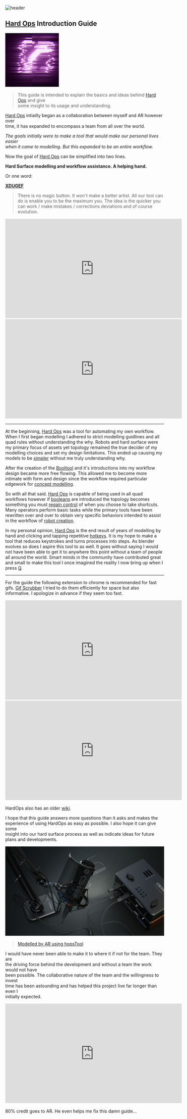 ![header](img/banner.gif)

## [Hard Ops](https://gumroad.com/l/hardops/) Introduction Guide      

![](img/logo.gif)     

> This guide is intended to explain the basics and ideas behind [Hard Ops](https://gumroad.com/l/hardops/) and give       
> some insight to its usage and understanding.

[Hard Ops](https://gumroad.com/l/hardops/) intiailly began as a collaboration between myself and AR however over      
time, it has expanded to encompass a team from all over the world.      

*The goals initially were to make a tool that would make our personal lives easier      
when it came to modelling. But this expanded to be an entire workflow.*     

Now the goal of [Hard Ops](https://gumroad.com/l/hardops/) can be simplified into two lines.       

**Hard Surface modelling and workflow assistance. A helping hand.**       

Or one word:

**[XDUGEF](https://xdugef.tripod.com/)**

> There is no magic button. It won't make a better artist. All our tool can do is enable you to be the maximum you. The idea is the quicker you can work / make mistakes / corrections deviations and of course evolution.

<iframe width="560" height="315" src="https://www.youtube.com/embed/videoseries?list=PL0RqAjByAphEUuI2JDxIjjCQtfTRQlRh0" frameborder="0" allow="autoplay; encrypted-media" allowfullscreen></iframe>


<iframe width="560" height="315" src="https://www.youtube.com/embed/videoseries?list=PL0RqAjByAphHoCDKWy6OU4BwB7hTi8lo_" frameborder="0" allow="autoplay; encrypted-media" allowfullscreen></iframe>

---

At the beginning, [Hard Ops](https://gumroad.com/l/hardops/) was a tool for automating my own workflow. When I first began modelling I adhered to strict modelling guidlines and all quad rules without understanding the why. Robots and hard surface were my primary focus of assets yet topology remained the true decider of my modelling choices and set my design limitations. This ended up causing my models to be [simpler](https://youtu.be/hoaPM1C1vAE) without me truly understanding why.

After the creation of the [Booltool](https://blenderartists.org/forum/showthread.php?336498-BoolTool-0-2&p=2659836&viewfull=1#post2659836) and it's introductions into my workflow design became more free flowing. This allowed me to become more intimate with form and design since the workflow required particular edgework for [concept modelling](https://www.youtube.com/watch?v=0654GCPxDhw).

So with all that said. [Hard Ops](https://gumroad.com/l/hardops/) is capable of being used in all quad workflows however if [booleans](boolean.md) are introduced the topology becomes something you must [regain control](tips_boolean) of when you choose to take shortcuts. Many operators perform basic tasks while the primary tools have been rewritten over and over to obtain very specific behaviors intended to assist in the workflow of [robot creation](https://www.artstation.com/artwork/4lbn4).

In my personal opinion, [Hard Ops](https://gumroad.com/l/hardops/) is the end result of years of modelling by hand and clicking and tapping repetitive [hotkeys](hotkeys.md). It is my hope to make a tool that reduces keystrokes and turns processes into steps. As blender evolves so does I aspire this tool to as well. It goes without saying I would not have been able to get it to anywhere this point without a team of people all around the world. Smart minds in the community have contributed great and small to make this tool I once imagined the reality I now bring up when I press [Q](hotkeys.md).

---

For the guide the following extension to chrome is recommended for fast gifs.
[Gif Scrubber](https://chrome.google.com/webstore/detail/gif-scrubber/gbdacbnhlfdlllckelpdkgeklfjfgcmp?hl=en)
I tried to do them efficiently for space but also informative. I apologize in advance if they seem too fast.

<iframe width="560" height="315" src="https://www.youtube.com/embed/videoseries?list=PLjqpj14voWsXlLHjT8jMnn5uKLfXKFki8" frameborder="0" allow="autoplay; encrypted-media" allowfullscreen></iframe>

<iframe width="560" height="315" src="https://www.youtube.com/embed/videoseries?list=PLjqpj14voWsXjD3J-J-s6iMcE0EhmdNmk" frameborder="0" allow="autoplay; encrypted-media" allowfullscreen></iframe>

HardOps also has an older [wiki](https://masterxeon1001.com/2016/05/28/hard-ops-8-release-notes/).        


I hope that this guide answers more questions than it asks and makes the        
experience of using HardOps as easy as possible. I also hope it can give some       
insight into our hard surface process as well as indicate ideas for future      
plans and developments.     

![Image](img/micgraded2.png)
> [Modelled by AR using hopsTool](https://twitter.com/AdrianRutk0wski/)

I would have never been able to make it to where it if not for the team. They are       
the driving force behind the development and without a team the work would not have     
been possible. The collaborative nature of the team and the willingness to invest       
time has been astounding and has helped this project live far longer than even I        
initially expected.     

<iframe width="560" height="315" src="https://www.youtube.com/embed/videoseries?list=PL0RqAjByAphHoCDKWy6OU4BwB7hTi8lo_" frameborder="0" allow="autoplay; encrypted-media" allowfullscreen></iframe>

80% credit goes to AR. He even helps me fix this damn guide...

